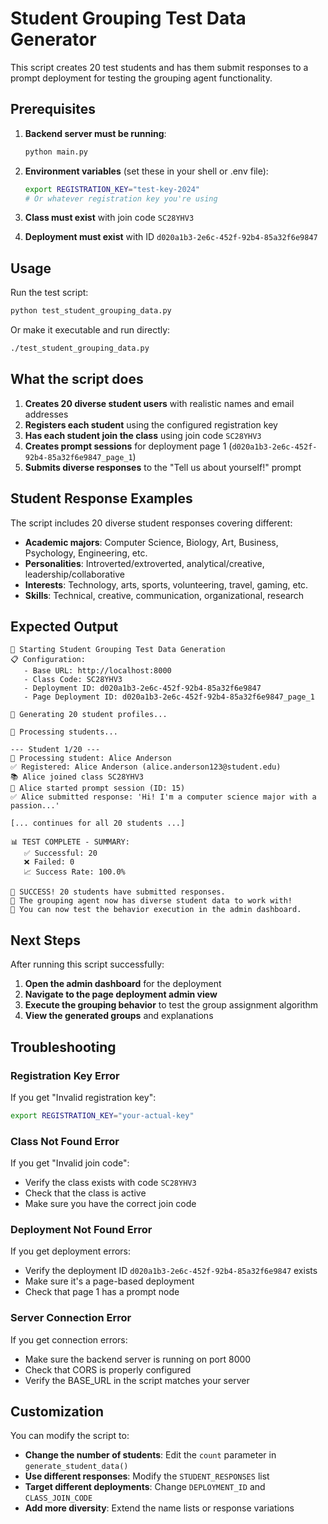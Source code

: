 # Student Grouping Test Data Generator

This script creates 20 test students and has them submit responses to a prompt deployment for testing the grouping agent functionality.

## Prerequisites

1. **Backend server must be running**:
   ```bash
   python main.py
   ```

2. **Environment variables** (set these in your shell or .env file):
   ```bash
   export REGISTRATION_KEY="test-key-2024"
   # Or whatever registration key you're using
   ```

3. **Class must exist** with join code `SC28YHV3`

4. **Deployment must exist** with ID `d020a1b3-2e6c-452f-92b4-85a32f6e9847`

## Usage

Run the test script:

```bash
python test_student_grouping_data.py
```

Or make it executable and run directly:

```bash
./test_student_grouping_data.py
```

## What the script does

1. **Creates 20 diverse student users** with realistic names and email addresses
2. **Registers each student** using the configured registration key
3. **Has each student join the class** using join code `SC28YHV3`
4. **Creates prompt sessions** for deployment page 1 (`d020a1b3-2e6c-452f-92b4-85a32f6e9847_page_1`)
5. **Submits diverse responses** to the "Tell us about yourself!" prompt

## Student Response Examples

The script includes 20 diverse student responses covering different:
- **Academic majors**: Computer Science, Biology, Art, Business, Psychology, Engineering, etc.
- **Personalities**: Introverted/extroverted, analytical/creative, leadership/collaborative
- **Interests**: Technology, arts, sports, volunteering, travel, gaming, etc.
- **Skills**: Technical, creative, communication, organizational, research

## Expected Output

```
🚀 Starting Student Grouping Test Data Generation
📋 Configuration:
   - Base URL: http://localhost:8000
   - Class Code: SC28YHV3
   - Deployment ID: d020a1b3-2e6c-452f-92b4-85a32f6e9847
   - Page Deployment ID: d020a1b3-2e6c-452f-92b4-85a32f6e9847_page_1

👥 Generating 20 student profiles...

🎯 Processing students...

--- Student 1/20 ---
🔄 Processing student: Alice Anderson
✅ Registered: Alice Anderson (alice.anderson123@student.edu)
📚 Alice joined class SC28YHV3
📝 Alice started prompt session (ID: 15)
✅ Alice submitted response: 'Hi! I'm a computer science major with a passion...'

[... continues for all 20 students ...]

📊 TEST COMPLETE - SUMMARY:
   ✅ Successful: 20
   ❌ Failed: 0
   📈 Success Rate: 100.0%

🎉 SUCCESS! 20 students have submitted responses.
📝 The grouping agent now has diverse student data to work with!
🔬 You can now test the behavior execution in the admin dashboard.
```

## Next Steps

After running this script successfully:

1. **Open the admin dashboard** for the deployment
2. **Navigate to the page deployment admin view**
3. **Execute the grouping behavior** to test the group assignment algorithm
4. **View the generated groups** and explanations

## Troubleshooting

### Registration Key Error
If you get "Invalid registration key":
```bash
export REGISTRATION_KEY="your-actual-key"
```

### Class Not Found Error
If you get "Invalid join code":
- Verify the class exists with code `SC28YHV3`
- Check that the class is active
- Make sure you have the correct join code

### Deployment Not Found Error
If you get deployment errors:
- Verify the deployment ID `d020a1b3-2e6c-452f-92b4-85a32f6e9847` exists
- Make sure it's a page-based deployment
- Check that page 1 has a prompt node

### Server Connection Error
If you get connection errors:
- Make sure the backend server is running on port 8000
- Check that CORS is properly configured
- Verify the BASE_URL in the script matches your server

## Customization

You can modify the script to:
- **Change the number of students**: Edit the `count` parameter in `generate_student_data()`
- **Use different responses**: Modify the `STUDENT_RESPONSES` list
- **Target different deployments**: Change `DEPLOYMENT_ID` and `CLASS_JOIN_CODE`
- **Add more diversity**: Extend the name lists or response variations 
